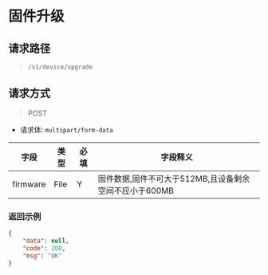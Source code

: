 # 固件升级

## 请求路径

> `/v1/device/upgrade`

## 请求方式

> POST

- 请求体: `multipart/form-data`

| 字段     | 类型 | 必填 | 字段释义                                               |
| -------- | ---- | ---- | ------------------------------------------------------ |
| firmware | File | Y    | 固件数据,固件不可大于512MB,且设备剩余空间不应小于600MB |

### 返回示例

```json
{
    "data": null,
    "code": 200,
    "msg": "OK"
}
```